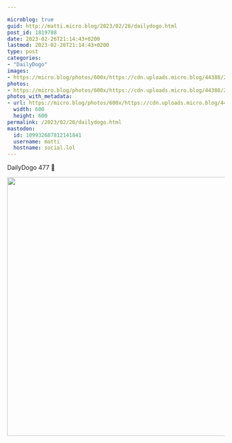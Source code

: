```yaml
---

microblog: true
guid: http://matti.micro.blog/2023/02/26/dailydogo.html
post_id: 1819788
date: 2023-02-26T21:14:43+0200
lastmod: 2023-02-26T21:14:43+0200
type: post
categories:
- "DailyDogo"
images:
- https://micro.blog/photos/600x/https://cdn.uploads.micro.blog/44388/2023/f60f8427cc.jpg
photos:
- https://micro.blog/photos/600x/https://cdn.uploads.micro.blog/44388/2023/f60f8427cc.jpg
photos_with_metadata:
- url: https://micro.blog/photos/600x/https://cdn.uploads.micro.blog/44388/2023/f60f8427cc.jpg
  width: 600
  height: 600
permalink: /2023/02/26/dailydogo.html
mastodon:
  id: 109932687812141841
  username: matti
  hostname: social.lol
---
```

DailyDogo 477 🐶

<img src="/media/uploads/2023/f60f8427cc.jpg" width="600" height="600" alt="" />

